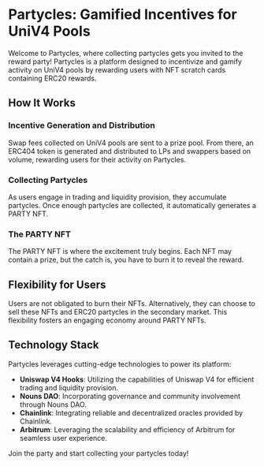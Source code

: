 # Partycles: Gamified Incentives for UniV4 Pools

Welcome to Partycles, where collecting partycles gets you invited to the reward party! Partycles is a platform designed to incentivize and gamify activity on UniV4 pools by rewarding users with NFT scratch cards containing ERC20 rewards.

## How It Works

### Incentive Generation and Distribution

Swap fees collected on UniV4 pools are sent to a prize pool. From there, an ERC404 token is generated and distributed to LPs and swappers based on volume, rewarding users for their activity on Partycles.

### Collecting Partycles

As users engage in trading and liquidity provision, they accumulate partycles. Once enough partycles are collected, it automatically generates a PARTY NFT.

### The PARTY NFT

The PARTY NFT is where the excitement truly begins. Each NFT may contain a prize, but the catch is, you have to burn it to reveal the reward.

## Flexibility for Users

Users are not obligated to burn their NFTs. Alternatively, they can choose to sell these NFTs and ERC20 partycles in the secondary market. This flexibility fosters an engaging economy around PARTY NFTs.

## Technology Stack

Partycles leverages cutting-edge technologies to power its platform:

- **Uniswap V4 Hooks**: Utilizing the capabilities of Uniswap V4 for efficient trading and liquidity provision.
- **Nouns DAO**: Incorporating governance and community involvement through Nouns DAO.
- **Chainlink**: Integrating reliable and decentralized oracles provided by Chainlink.
- **Arbitrum**: Leveraging the scalability and efficiency of Arbitrum for seamless user experience.

Join the party and start collecting your partycles today!
